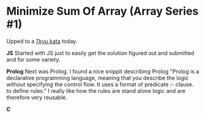 # Minimize Sum Of Array (Array Series #1)

Upped to a [7kyu kata](https://www.codewars.com/kata/5a523566b3bfa84c2e00010b/solutions/javascript) today.

**JS**
Started with JS just to easily get the solution figured out and submitted and for some variety.

**Prolog**
Next was Prolog. I found a nice snippit describing Prolog "Prolog is a declarative programming language, meaning that you describe the logic without specifying the control flow. It uses a format of predicate :- clause. to define rules." I really like how the rules are stand alone logic and are therefore very reusable. 

**C**

